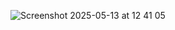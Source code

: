 ![Screenshot 2025-05-13 at 12 41 05](https://github.com/user-attachments/assets/63bced15-e367-40dc-a3d4-9c3c577043e3)
